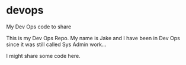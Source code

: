 # devops
My Dev Ops code to share

This is my Dev Ops Repo. My name is Jake and I have been in Dev Ops since it was still called Sys Admin work... 

I might share some code here.
